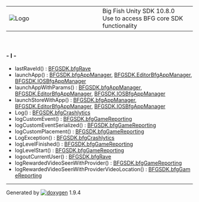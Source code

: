 <table>
<colgroup>
<col style="width: 50%" />
<col style="width: 50%" />
</colgroup>
<tbody>
<tr class="odd">
<td><img src="Icon-100.png" alt="Logo" /></td>
<td><div id="projectname">
Big Fish Unity SDK<span id="projectnumber"> 10.8.0</span>
</div>
<div id="projectbrief">
Use to access BFG core SDK functionality
</div></td>
</tr>
</tbody>
</table>

 

### \- l -

  - lastRaveId() : [BFGSDK.bfgRave](class_b_f_g_s_d_k_1_1bfg_rave.html#a39a4a734c093985b6f60ec06a3a64b13)
  - launchApp() : [BFGSDK.bfgAppManager](class_b_f_g_s_d_k_1_1bfg_app_manager.html#aacb12f387fcd7a47eb165ac46be9dc2e),
    [BFGSDK.EditorBfgAppManager](class_b_f_g_s_d_k_1_1_editor_bfg_app_manager.html#a417a5b02c8d9304d9b66330b8e617b89),
    [BFGSDK.IOSBfgAppManager](class_b_f_g_s_d_k_1_1_i_o_s_bfg_app_manager.html#a25c9e65ba61f51ec3fa5756be781793e)
  - launchAppWithParams() : [BFGSDK.bfgAppManager](class_b_f_g_s_d_k_1_1bfg_app_manager.html#a288912a017d8a2c2677b8b8b9ba7a0b0),
    [BFGSDK.EditorBfgAppManager](class_b_f_g_s_d_k_1_1_editor_bfg_app_manager.html#ab39ffb6c52ab72b1fd824b3b1125658f),
    [BFGSDK.IOSBfgAppManager](class_b_f_g_s_d_k_1_1_i_o_s_bfg_app_manager.html#a26c40222793047b3ea7ebe894d1dd214)
  - launchStoreWithApp() : [BFGSDK.bfgAppManager](class_b_f_g_s_d_k_1_1bfg_app_manager.html#a09a07dddd06755acce09cc106285bbce),
    [BFGSDK.EditorBfgAppManager](class_b_f_g_s_d_k_1_1_editor_bfg_app_manager.html#a5fb4316c9d543dfb6e18b67e5a8a8152),
    [BFGSDK.IOSBfgAppManager](class_b_f_g_s_d_k_1_1_i_o_s_bfg_app_manager.html#a43b34919d7c4335d68cf10f2ddf904e8)
  - Log() : [BFGSDK.bfgCrashlytics](class_b_f_g_s_d_k_1_1bfg_crashlytics.html#a3a072e21e6fce8ee080e2092f210364a)
  - logCustomEvent() : [BFGSDK.bfgGameReporting](class_b_f_g_s_d_k_1_1bfg_game_reporting.html#a44d05c08f336bd1910f67e3b0af8768d)
  - logCustomEventSerialized() : [BFGSDK.bfgGameReporting](class_b_f_g_s_d_k_1_1bfg_game_reporting.html#a4273bf7d12f4aca4345e49e88c4f174e)
  - logCustomPlacement() : [BFGSDK.bfgGameReporting](class_b_f_g_s_d_k_1_1bfg_game_reporting.html#a8ad277ddf06e7ef58500052276a2b689)
  - LogException() : [BFGSDK.bfgCrashlytics](class_b_f_g_s_d_k_1_1bfg_crashlytics.html#ae63bef754ac97b6f39089fbb37351440)
  - logLevelFinished() : [BFGSDK.bfgGameReporting](class_b_f_g_s_d_k_1_1bfg_game_reporting.html#aa0ede9561e9755bd0a086598877c7ed4)
  - logLevelStart() : [BFGSDK.bfgGameReporting](class_b_f_g_s_d_k_1_1bfg_game_reporting.html#a248a3e31bf19219d39acd0a0a90194dc)
  - logoutCurrentUser() : [BFGSDK.bfgRave](class_b_f_g_s_d_k_1_1bfg_rave.html#ab2ef3842cf4958713f4f3f6c9c35732f)
  - logRewardedVideoSeenWithProvider() : [BFGSDK.bfgGameReporting](class_b_f_g_s_d_k_1_1bfg_game_reporting.html#aa2be91c089bb0e84e24b9ebfc9a63dd9)
  - logRewardedVideoSeenWithProviderVideoLocation() : [BFGSDK.bfgGameReporting](class_b_f_g_s_d_k_1_1bfg_game_reporting.html#a5316ca49f106dd1e41886e52838738aa)

-----

Generated
by [![doxygen](doxygen.svg)](https://www.doxygen.org/index.html) 1.9.4
